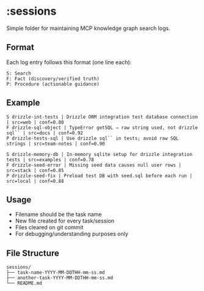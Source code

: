 # :sessions

Simple folder for maintaining MCP knowledge graph search logs.

## Format

Each log entry follows this format (one line each):

```
S: Search
F: Fact (discovery/verified truth)  
P: Procedure (actionable guidance)
```

## Example

```
S drizzle-int-tests | Drizzle ORM integration test database connection | src=web | conf=0.80
F drizzle-sql-object | TypeError getSQL ⇒ raw string used, not drizzle sql`` | src=docs | conf=0.92
P drizzle-tests-sql | Use drizzle sql`` in tests; avoid raw SQL strings | src=team-notes | conf=0.90

S drizzle-memory-db | In-memory sqlite setup for drizzle integration tests | src=examples | conf=0.78
F drizzle-seed-error | Missing seed data causes null user rows | src=stack | conf=0.85
P drizzle-seed-fix | Preload test DB with seed.sql before each run | src=local | conf=0.88
```

## Usage

- Filename should be the task name
- New file created for every task/session
- Files cleared on git commit
- For debugging/understanding purposes only

## File Structure

```
sessions/
├── task-name-YYYY-MM-DDTHH-mm-ss.md
├── another-task-YYYY-MM-DDTHH-mm-ss.md
└── README.md
```
